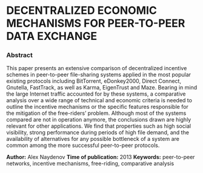 # DECENTRALIZED ECONOMIC MECHANISMS FOR PEER-TO-PEER DATA EXCHANGE

### Abstract

This paper presents an extensive comparison of decentralized incentive schemes in peer-to-peer file-sharing systems applied in the most popular existing protocols including BitTorrent, eDonkey2000, Direct Connect, Gnutella, FastTrack, as well as Karma, EigenTrust and Maze. Bearing in mind the large Internet traffic accounted for by these systems, a comparative analysis over a wide range of technical and economic criteria is needed to outline the incentive mechanisms or the specific features responsible for the mitigation of the free-riders’ problem. Although most of the systems compared are not in operation anymore, the conclusions drawn are highly relevant for other applications.
We find that properties such as high social visibility, strong performance during periods of high file demand, and the availability of alternatives for any possible bottleneck of a system are common among the more successful peer-to-peer protocols.


**Author:** Alex Naydenov
**Time of publication:** 2013
**Keywords:** peer-to-peer networks, incentive mechanisms, free-riding, comparative analysis
